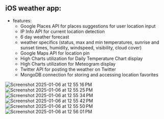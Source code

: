 iOS weather app:
-------
- features:
    - Google Places API for places suggestions for user location input
    - IP Info API for current location detection
    - 6 day weather forecast
    - weather specifics (status, max and min temperatures, sunrise and sunset times, humidity, windspeed, visibility, cloud cover)
    - Google Maps API for location pin
    - High Charts utilization for Daily Temperature Chart display
    - High Charts utilization for Meteogram display
    - Twitter API for posting the weather on Twitter
    - MongoDB connection for storing and accessing location favorites

![Screenshot 2025-01-06 at 12 55 16 PM](https://github.com/user-attachments/assets/e4add723-b215-4788-bb8b-9a1c533e2e56)
![Screenshot 2025-01-06 at 12 55 25 PM](https://github.com/user-attachments/assets/d7a62c01-890f-41c8-9c7b-6fcc47f82879)
![Screenshot 2025-01-06 at 12 55 34 PM](https://github.com/user-attachments/assets/29aa3436-4a7d-4fe2-a685-da91a2af14c6)
![Screenshot 2025-01-06 at 12 55 42 PM](https://github.com/user-attachments/assets/af545339-29e7-44d2-87a3-6f52ed92ddb7)
![Screenshot 2025-01-06 at 12 55 50 PM](https://github.com/user-attachments/assets/d0677022-9165-4337-a3a9-09d0279ea150)
![Screenshot 2025-01-06 at 12 56 01 PM](https://github.com/user-attachments/assets/beddad85-1d5a-469a-aa01-9f2407f19718)
